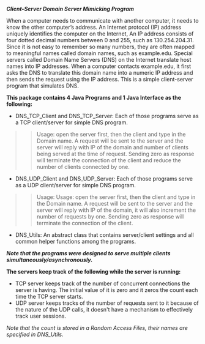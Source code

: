 _**Client-Server Domain Server Mimicking Program**_

When a computer needs to communicate with another computer, it needs to know the other computer’s address. An Internet protocol (IP) address uniquely identifies the computer on the Internet, An IP address consists of four dotted decimal numbers between 0 and 255, such as 130.254.204.31. Since it is not easy to remember so many numbers, they are often mapped to meaningful names called domain names, such as example.edu. Special servers called Domain Name Servers (DNS) on the Internet translate host names into IP addresses. When a computer contacts example.edu, it first asks the DNS to translate this domain name into a numeric IP address and then sends the request using the IP address. This is a simple client-server program that simulates DNS.

**This package contains 4 Java Programs and 1 Java Interface as the following:**

* DNS_TCP_Client and DNS_TCP_Server: Each of those programs serve as a TCP client/server for simple DNS program.
>> Usage: open the server first, then the client and type in the Domain name. A request will be sent to the server and the server will reply with IP of the domain and number of clients being served at the time of request. Sending zero as response will terminate the connection of the client and reduce the number of clients connected by one.

* DNS_UDP_Client and DNS_UDP_Server: Each of those programs serve as a UDP client/server for simple DNS program.
>> Usage: Usage: open the server first, then the client and type in the Domain name. A request will be sent to the server and the server will reply with IP of the domain, it will also increment the number of requests by one. Sending zero as response will terminate the connection of the client. 

* DNS_Utils: An abstract class that contains server/client settings and all common helper functions among the programs.

**_Note that the programs were designed to serve multiple clients simultaneously/asynchronously._**

**The servers keep track of the following while the server is running:**
* TCP server keeps track of the number of concurrent connections the server is having. The initial value of it is zero and it zeros the count each time the TCP server starts.
* UDP server keeps tracks of the number of requests sent to it because of the nature of the UDP calls, it doesn't have a mechanism to effectively track user sessions. 

_Note that the count is stored in a Random Access Files, their names are specified in DNS_Utils._